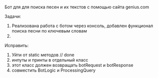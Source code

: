 Бот для для поиска песен и их текстов с помощью сайта genius.com

Задачи:
1. Реализована работа с ботом через консоль, добавлен функционал поиска песни по ключевым словам
2. 
Исправить:
1. Уйти от static методов // done
2. инпуты и принты в отдельный класс
3. этот класс должен возвращать botRequest и botResponse
4. совместить BotLogic и ProcessingQuery